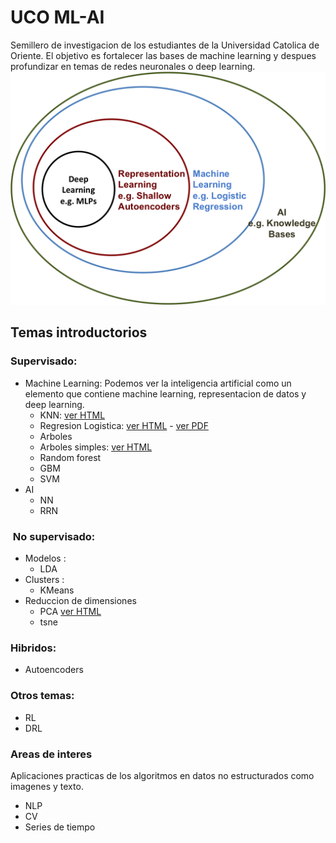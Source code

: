 # UCO ML-AI
Semillero de investigacion de los estudiantes de la Universidad Catolica de Oriente. El objetivo es fortalecer las bases de machine learning y despues profundizar en temas de redes neuronales o deep learning.
![alt text](img/ml_ai.png)


## Temas introductorios
### Supervisado:
  * Machine Learning: Podemos ver la inteligencia artificial como un elemento que contiene machine learning, representacion de datos y deep learning.
    * KNN: [ver HTML](https://jdramirez.github.io/UCO_ML_AI/Basic_KNN.html)
    * Regresion Logistica: [ver HTML](https://jdramirez.github.io/UCO_ML_AI/logistic_regression_by_hand.html) - [ver PDF](https://jdramirez.github.io/UCO_ML_AI/logistic_regression_by_hand.pdf)
    * Arboles
     * Arboles simples: [ver HTML](https://jdramirez.github.io/UCO_ML_AI/Trees.html)
     * Random forest 
     * GBM
    * SVM
  * AI
    * NN
    * RRN
    
###  No supervisado:
  * Modelos :
    * LDA  
  * Clusters : 
    * KMeans
  * Reduccion de dimensiones
    * PCA  [ver HTML](https://jdramirez.github.io/UCO_ML_AI/PCA.html)
    * tsne
    
### Hibridos:
 * Autoencoders

### Otros temas:
 * RL
 * DRL

### Areas de interes
Aplicaciones practicas de los algoritmos en datos no estructurados como imagenes y texto.
 * NLP
 * CV
 * Series de tiempo

